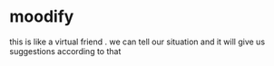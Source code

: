 # moodify
this is like a virtual friend . we can tell our situation and it will give us suggestions according to that
